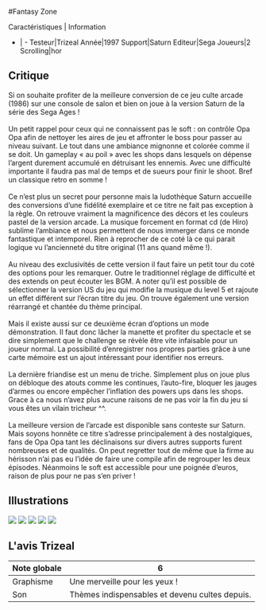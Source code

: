 #Fantasy Zone

Caractéristiques | Information
- | -
Testeur|Trizeal
Année|1997
Support|Saturn
Editeur|Sega
Joueurs|2
Scrolling|hor

## Critique
Si on souhaite profiter de la meilleure conversion de ce jeu culte arcade (1986) sur une console de salon et bien on joue à la version Saturn de la série des Sega Ages !<br/><br/>Un petit rappel pour ceux qui ne connaissent pas le soft : on contrôle Opa Opa afin de nettoyer les aires de jeu et affronter le boss pour passer au niveau suivant. Le tout dans une ambiance mignonne et colorée comme il se doit. Un gameplay « au poil » avec les shops dans lesquels on dépense l’argent durement accumulé en détruisant les ennemis. Avec une difficulté importante il faudra pas mal de temps et de sueurs pour finir le shoot. Bref un classique retro en somme !<br/><br/>Ce n’est plus un secret pour personne mais la ludothèque Saturn accueille des conversions d’une fidélité exemplaire et ce titre ne fait pas exception à la règle. On retrouve vraiment la magnificence des décors et les couleurs pastel de la version arcade. La musique forcement en format cd (de Hiro) sublime l’ambiance et nous permettent de nous immerger dans ce monde fantastique et intemporel. Rien à reprocher de ce coté là ce qui parait logique vu l’ancienneté du titre original (11 ans quand même !).<br/><br/>Au niveau des exclusivités de cette version il faut faire un petit tour du coté des options pour les remarquer. Outre le traditionnel réglage de difficulté et des extends on peut écouter les BGM. A noter qu’il est possible de sélectionner la version US du jeu qui modifie la musique du level 5 et rajoute un effet différent sur l’écran titre du jeu. On trouve également une version réarrangé et chantée du thème principal.<br/><br/>Mais il existe aussi sur ce deuxième écran d’options un mode démonstration. Il faut donc lâcher la manette et profiter du spectacle et se dire simplement que le challenge se révèle être vite infaisable pour un joueur normal. La possibilité d’enregistrer nos propres parties grâce à une carte mémoire est un ajout intéressant pour identifier nos erreurs.<br/><br/>La dernière friandise est un menu de triche. Simplement plus on joue plus on débloque des atouts comme les continues, l’auto-fire, bloquer les jauges d’armes ou encore empêcher l’inflation des powers ups dans les shops. Grace à ca nous n’avez plus aucune raisons de ne pas voir la fin du jeu si vous êtes un vilain tricheur ^^.<br/><br/>La meilleure version de l’arcade est disponible sans conteste sur Saturn. Mais soyons honnête ce titre s’adresse principalement à des nostalgiques, fans de Opa Opa tant les déclinaisons sur divers autres supports furent nombreuses et de qualités. On peut regretter tout de même que la firme au hérisson n’ai pas eu l’idée de faire une compile afin de regrouper les deux épisodes. Néanmoins le soft est accessible pour une poignée d’euros, raison de plus pour ne pas s’en priver !

## Illustrations
![](http://www.shmup.com/images/thumbs/img_fiche_1_1441.png)
![](http://www.shmup.com/images/thumbs/img_fiche_2_1441.jpg)
![](http://www.shmup.com/images/thumbs/img_fiche_3_1441.jpg)
![](http://www.shmup.com/images/thumbs/)
![](http://www.shmup.com/images/thumbs/)

## L'avis Trizeal
Note globale|6
-|-
Graphisme|Une merveille pour les yeux !
Son|Thèmes indispensables et devenu cultes depuis. 
